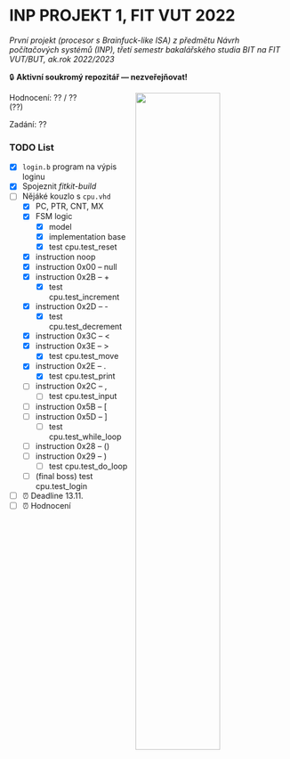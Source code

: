 # INP PROJEKT 1, FIT VUT 2022

_První projekt (procesor s Brainfuck-like ISA) z předmětu Návrh počítačových systémů (INP), třetí semestr bakalářského studia BIT na FIT VUT/BUT, ak.rok 2022/2023_

🔒 **Aktivní soukromý repozitář — nezveřejňovat!**

<img align="right" width="55%" src='https://github.com/Onegenimasu/VUT-FIT-INP2022-projekt1/raw/main/fsm.png' />

Hodnocení: ?? / ??<br>(??)

Zadání: ??

### TODO List

- [x] `login.b` program na výpis loginu
- [x] Spojeznit _fitkit-build_
- [ ] Nějáké kouzlo s `cpu.vhd`
  - [X] PC, PTR, CNT, MX
  - [X] FSM logic
    - [X] model
    - [X] implementation base
    - [X] test cpu.test_reset
  - [X] instruction noop
  - [X] instruction 0x00 – null
  - [X] instruction 0x2B – +
    - [X] test cpu.test_increment
  - [X] instruction 0x2D – -
    - [X] test cpu.test_decrement
  - [X] instruction 0x3C – <
  - [X] instruction 0x3E – >
    - [X] test cpu.test_move
  - [X] instruction 0x2E – .
    - [X] test cpu.test_print
  - [ ] instruction 0x2C – ,
    - [ ] test cpu.test_input
  - [ ] instruction 0x5B – [
  - [ ] instruction 0x5D – ]
    - [ ] test cpu.test_while_loop
  - [ ] instruction 0x28 – ()
  - [ ] instruction 0x29 – )
    - [ ] test cpu.test_do_loop
  - [ ] (final boss) test cpu.test_login
- [ ] ⏰ Deadline 13.11.
- [ ] ⏰ Hodnocení
